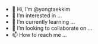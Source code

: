 - 👋 Hi, I’m @yongtaekkim
- 👀 I’m interested in ...
- 🌱 I’m currently learning ...
- 💞️ I’m looking to collaborate on ...
- 📫 How to reach me ...

<!---
yongtaekkim/yongtaekkim is a ✨ special ✨ repository because its `README.md` (this file) appears on your GitHub profile.
You can click the Preview link to take a look at your changes.
--->
